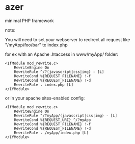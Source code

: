 azer
=======

minimal PHP framework


note:

You will need to set your webserver to redirect all request like "/myApp/foo/bar" to index.php

for ex with an Apache .htaccess in www/myApp/ folder:


	<IfModule mod_rewrite.c>
		RewriteEngine On
		RewriteRule ^/?(javascript|css|img) - [L]
		RewriteCond %{REQUEST_FILENAME} !-f
		RewriteCond %{REQUEST_FILENAME} !-d
		RewriteRule . index.php [L]
	</IfModule>

or in your apache sites-enabled config:

	<IfModule mod_rewrite.c>
		RewriteEngine On
		RewriteRule ^/?myApp/(javascript|css|img) - [L]
		RewriteCond %{REQUEST_URI} ^/?myApp
		RewriteCond %{REQUEST_FILENAME} !-f
		RewriteCond %{REQUEST_FILENAME} !-d
		RewriteRule . /myApp/index.php [L]
	</IfModule>